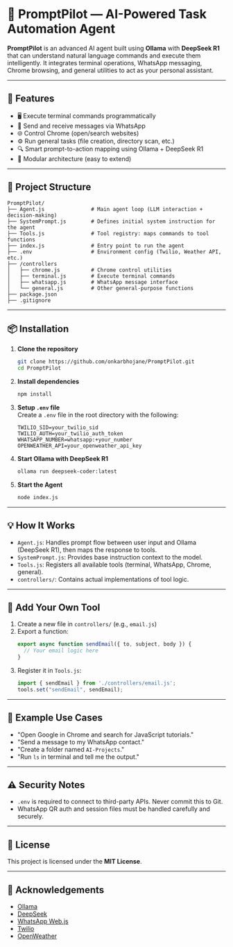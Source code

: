 # 🚀 PromptPilot — AI-Powered Task Automation Agent

**PromptPilot** is an advanced AI agent built using **Ollama** with **DeepSeek R1** that can understand natural language commands and execute them intelligently. It integrates terminal operations, WhatsApp messaging, Chrome browsing, and general utilities to act as your personal assistant.

---

## 🧠 Features

- 🖥️ Execute terminal commands programmatically  
- 💬 Send and receive messages via WhatsApp  
- 🌐 Control Chrome (open/search websites)  
- ⚙️ Run general tasks (file creation, directory scan, etc.)  
- 🔍 Smart prompt-to-action mapping using Ollama + DeepSeek R1  
- 🧩 Modular architecture (easy to extend)

---

## 📁 Project Structure

```
PromptPilot/
├── Agent.js               # Main agent loop (LLM interaction + decision-making)
├── SystemPrompt.js        # Defines initial system instruction for the agent
├── Tools.js               # Tool registry: maps commands to tool functions
├── index.js               # Entry point to run the agent
├── .env                   # Environment config (Twilio, Weather API, etc.)
├── /controllers
│   ├── chrome.js          # Chrome control utilities
│   ├── terminal.js        # Execute terminal commands
│   ├── whatsapp.js        # WhatsApp message interface
│   └── general.js         # Other general-purpose functions
├── package.json
├── .gitignore
```

---

## 📦 Installation

1. **Clone the repository**
   ```bash
   git clone https://github.com/onkarbhojane/PromptPilot.git
   cd PromptPilot
   ```

2. **Install dependencies**
   ```bash
   npm install
   ```

3. **Setup `.env` file**  
   Create a `.env` file in the root directory with the following:

   ```env
   TWILIO_SID=your_twilio_sid
   TWILIO_AUTH=your_twilio_auth_token
   WHATSAPP_NUMBER=whatsapp:+your_number
   OPENWEATHER_API=your_openweather_api_key
   ```

4. **Start Ollama with DeepSeek R1**
   ```bash
   ollama run deepseek-coder:latest
   ```

5. **Start the Agent**
   ```bash
   node index.js
   ```

---

## 💡 How It Works

- `Agent.js`: Handles prompt flow between user input and Ollama (DeepSeek R1), then maps the response to tools.  
- `SystemPrompt.js`: Provides base instruction context to the model.  
- `Tools.js`: Registers all available tools (terminal, WhatsApp, Chrome, general).  
- `controllers/`: Contains actual implementations of tool logic.

---

## 🔧 Add Your Own Tool

1. Create a new file in `controllers/` (e.g., `email.js`)
2. Export a function:
   ```js
   export async function sendEmail({ to, subject, body }) {
     // Your email logic here
   }
   ```
3. Register it in `Tools.js`:
   ```js
   import { sendEmail } from './controllers/email.js';
   tools.set("sendEmail", sendEmail);
   ```

---

## 📸 Example Use Cases

- "Open Google in Chrome and search for JavaScript tutorials."  
- "Send a message to my WhatsApp contact."  
- "Create a folder named `AI-Projects`."  
- "Run `ls` in terminal and tell me the output."  

---

## ⚠️ Security Notes

- `.env` is required to connect to third-party APIs. Never commit this to Git.  
- WhatsApp QR auth and session files must be handled carefully and securely.  

---

## 📃 License

This project is licensed under the **MIT License**.

---

## 🙌 Acknowledgements

- [Ollama](https://ollama.com/)  
- [DeepSeek](https://deepseek.com/)  
- [WhatsApp Web.js](https://wwebjs.dev/)  
- [Twilio](https://twilio.com/)  
- [OpenWeather](https://openweathermap.org/)
